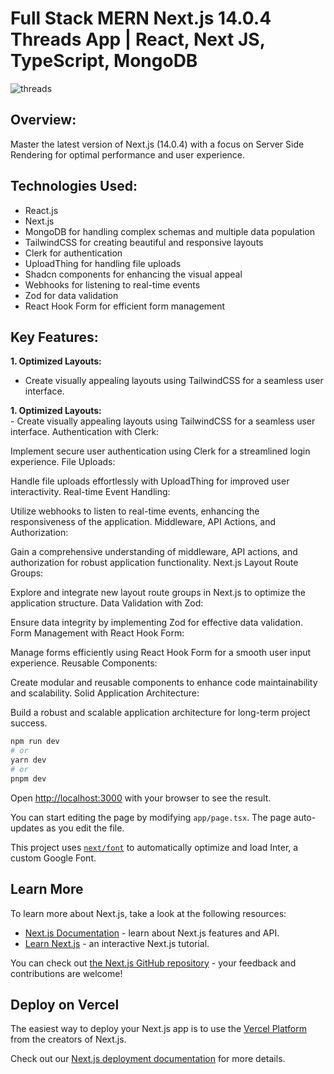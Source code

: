 # Full Stack MERN Next.js 14.0.4 Threads App | React, Next JS, TypeScript, MongoDB

![threads](https://github.com/prakash-s-2210/threads-clone/assets/94909544/4943f50a-598e-49e2-999e-e5b81eabca3e)

## Overview:

Master the latest version of Next.js (14.0.4) with a focus on Server Side Rendering for optimal performance and user experience.

## Technologies Used:

- React.js
- Next.js
- MongoDB for handling complex schemas and multiple data population
- TailwindCSS for creating beautiful and responsive layouts
- Clerk for authentication
- UploadThing for handling file uploads
- Shadcn components for enhancing the visual appeal
- Webhooks for listening to real-time events
- Zod for data validation
- React Hook Form for efficient form management

## Key Features:

**1. Optimized Layouts:**
   - Create visually appealing layouts using TailwindCSS for a seamless user interface.

**1. Optimized Layouts:** <br/>
      - Create visually appealing layouts using TailwindCSS for a seamless user interface.
Authentication with Clerk:

Implement secure user authentication using Clerk for a streamlined login experience.
File Uploads:

Handle file uploads effortlessly with UploadThing for improved user interactivity.
Real-time Event Handling:

Utilize webhooks to listen to real-time events, enhancing the responsiveness of the application.
Middleware, API Actions, and Authorization:

Gain a comprehensive understanding of middleware, API actions, and authorization for robust application functionality.
Next.js Layout Route Groups:

Explore and integrate new layout route groups in Next.js to optimize the application structure.
Data Validation with Zod:

Ensure data integrity by implementing Zod for effective data validation.
Form Management with React Hook Form:

Manage forms efficiently using React Hook Form for a smooth user input experience.
Reusable Components:

Create modular and reusable components to enhance code maintainability and scalability.
Solid Application Architecture:

Build a robust and scalable application architecture for long-term project success.


```bash
npm run dev
# or
yarn dev
# or
pnpm dev
```

Open [http://localhost:3000](http://localhost:3000) with your browser to see the result.

You can start editing the page by modifying `app/page.tsx`. The page auto-updates as you edit the file.

This project uses [`next/font`](https://nextjs.org/docs/basic-features/font-optimization) to automatically optimize and load Inter, a custom Google Font.

## Learn More

To learn more about Next.js, take a look at the following resources:

- [Next.js Documentation](https://nextjs.org/docs) - learn about Next.js features and API.
- [Learn Next.js](https://nextjs.org/learn) - an interactive Next.js tutorial.

You can check out [the Next.js GitHub repository](https://github.com/vercel/next.js/) - your feedback and contributions are welcome!

## Deploy on Vercel

The easiest way to deploy your Next.js app is to use the [Vercel Platform](https://vercel.com/new?utm_medium=default-template&filter=next.js&utm_source=create-next-app&utm_campaign=create-next-app-readme) from the creators of Next.js.

Check out our [Next.js deployment documentation](https://nextjs.org/docs/deployment) for more details.
